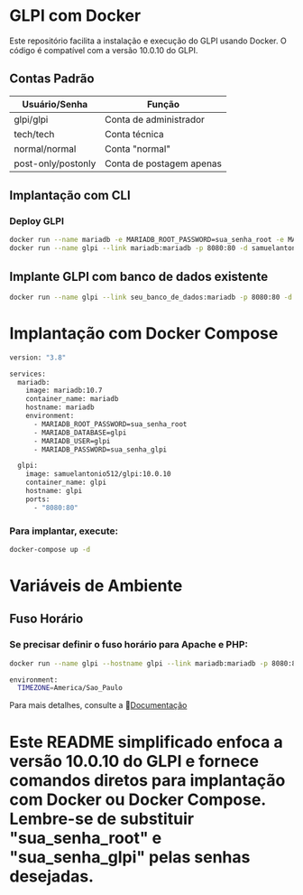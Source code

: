 # GLPI com Docker

Este repositório facilita a instalação e execução do GLPI usando Docker. O código é compatível com a versão 10.0.10 do GLPI.

## Contas Padrão

| Usuário/Senha | Função              |
|---------------|---------------------|
| glpi/glpi      | Conta de administrador  |
| tech/tech      | Conta técnica       |
| normal/normal  | Conta "normal"      |
| post-only/postonly | Conta de postagem apenas |

## Implantação com CLI

### Deploy GLPI 
```sh
docker run --name mariadb -e MARIADB_ROOT_PASSWORD=sua_senha_root -e MARIADB_DATABASE=glpi -e MARIADB_USER=glpi -e MARIADB_PASSWORD=sua_senha_glpi -d mariadb:10.7
docker run --name glpi --link mariadb:mariadb -p 8080:80 -d samuelantonio512/glpi:10.0.10
```
## Implante GLPI com banco de dados existente
```sh
docker run --name glpi --link seu_banco_de_dados:mariadb -p 8080:80 -d samuelantonio512/glpi:10.0.10
```
# Implantação com Docker Compose

```sh
version: "3.8"

services:
  mariadb:
    image: mariadb:10.7
    container_name: mariadb
    hostname: mariadb
    environment:
      - MARIADB_ROOT_PASSWORD=sua_senha_root
      - MARIADB_DATABASE=glpi
      - MARIADB_USER=glpi
      - MARIADB_PASSWORD=sua_senha_glpi

  glpi:
    image: samuelantonio512/glpi:10.0.10
    container_name: glpi
    hostname: glpi
    ports:
      - "8080:80"

```
### Para implantar, execute:

```sh
docker-compose up -d
```

# Variáveis de Ambiente

## Fuso Horário

### Se precisar definir o fuso horário para Apache e PHP:

```sh
docker run --name glpi --hostname glpi --link mariadb:mariadb -p 8080:80 --env "TIMEZONE=America/Sao_Paulo" -d samuelantonio512/glpi:10.0.10

```

```sh
environment:
  TIMEZONE=America/Sao_Paulo
```

Para mais detalhes, consulte a 📄[Documentação](https://glpi-install.readthedocs.io/en/latest/install/wizard.html#end-of-installation)

# Este README simplificado enfoca a versão 10.0.10 do GLPI e fornece comandos diretos para implantação com Docker ou Docker Compose. Lembre-se de substituir "sua_senha_root" e "sua_senha_glpi" pelas senhas desejadas.


